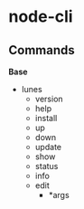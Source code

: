 # node-cli

## Commands

**Base**
- lunes
    - version
    - help
    - install
    - up
    - down
    - update
    - show
    - status
    - info
    - edit
        - *args
